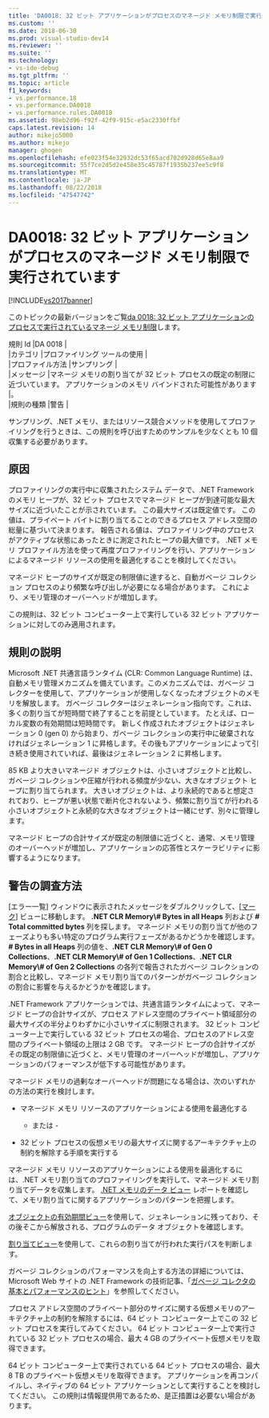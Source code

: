 ```yaml
---
title: 'DA0018: 32 ビット アプリケーションがプロセスのマネージド メモリ制限で実行されています | Microsoft Docs'
ms.custom: ''
ms.date: 2018-06-30
ms.prod: visual-studio-dev14
ms.reviewer: ''
ms.suite: ''
ms.technology:
- vs-ide-debug
ms.tgt_pltfrm: ''
ms.topic: article
f1_keywords:
- vs.performance.18
- vs.performance.DA0018
- vs.performance.rules.DA0018
ms.assetid: 98eb2d96-f92f-42f9-915c-e5ac2330ffbf
caps.latest.revision: 14
author: mikejo5000
ms.author: mikejo
manager: ghogen
ms.openlocfilehash: efe023f54e32932dc53f65acd702d928d65e8aa9
ms.sourcegitcommit: 55f7ce2d5d2e458e35c45787f1935b237ee5c9f8
ms.translationtype: MT
ms.contentlocale: ja-JP
ms.lasthandoff: 08/22/2018
ms.locfileid: "47547742"
---
```

# <a name="da0018-32-bit-application-running-at-process-managed-memory-limits"></a>DA0018: 32 ビット アプリケーションがプロセスのマネージド メモリ制限で実行されています
[!INCLUDE[vs2017banner](../includes/vs2017banner.md)]

このトピックの最新バージョンをご覧[da 0018: 32 ビット アプリケーションのプロセスで実行されているマネージ メモリ制限](https://docs.microsoft.com/visualstudio/profiling/da0018-32-bit-application-running-at-process-managed-memory-limits)します。  
  
規則 Id |DA 0018 |  
|カテゴリ |プロファイリング ツールの使用 |  
|プロファイル方法 |サンプリング |  
|メッセージ |マネージ メモリの割り当てが 32 ビット プロセスの既定の制限に近づいています。 アプリケーションのメモリ バインドされた可能性があります |。  
|規則の種類 |警告 |  
  
 サンプリング、.NET メモリ、またはリソース競合メソッドを使用してプロファイリングを行うときは、この規則を呼び出すためのサンプルを少なくとも 10 個収集する必要があります。  
  
## <a name="cause"></a>原因  
 プロファイリングの実行中に収集されたシステム データで、.NET Framework のメモリ ヒープが、32 ビット プロセスでマネージド ヒープが到達可能な最大サイズに近づいたことが示されています。 この最大サイズは既定値です。 この値は、プライベート バイトに割り当てることのできるプロセス アドレス空間の総量に基づいて決まります。 報告される値は、プロファイリング中のプロセスがアクティブな状態にあったときに測定されたヒープの最大値です。 .NET メモリ プロファイル方法を使って再度プロファイリングを行い、アプリケーションによるマネージド リソースの使用を最適化することを検討してください。  
  
 マネージド ヒープのサイズが既定の制限値に達すると、自動ガベージ コレクション プロセスのより頻繁な呼び出しが必要になる場合があります。 これにより、メモリ管理のオーバーヘッドが増加します。  
  
 この規則は、32 ビット コンピューター上で実行している 32 ビット アプリケーションに対してのみ適用されます。  
  
## <a name="rule-description"></a>規則の説明  
 Microsoft .NET 共通言語ランタイム (CLR: Common Language Runtime) は、自動メモリ管理メカニズムを備えています。このメカニズムでは、ガベージ コレクターを使用して、アプリケーションが使用しなくなったオブジェクトのメモリを解放します。 ガベージ コレクターはジェネレーション指向です。これは、多くの割り当てが短時間で終了することを前提としています。 たとえば、ローカル変数の有効期間は短時間です。 新しく作成されたオブジェクトはジェネレーション 0 (gen 0) から始まり、ガベージ コレクションの実行中に破棄されなければジェネレーション 1 に昇格します。その後もアプリケーションによって引き続き使用されていれば、最後はジェネレーション 2 に昇格します。  
  
 85 KB より大きいマネージド オブジェクトは、小さいオブジェクトと比較し、ガベージ コレクションや圧縮が行われる頻度が少ない、大きなオブジェクト ヒープに割り当てられます。 大きいオブジェクトは、より永続的であると想定されており、ヒープが悪い状態で断片化されないよう、頻繁に割り当てが行われる小さいオブジェクトと永続的な大きなオブジェクトは一緒にせず、別々に管理します。  
  
 マネージド ヒープの合計サイズが既定の制限値に近づくと、通常、メモリ管理のオーバーヘッドが増加し、アプリケーションの応答性とスケーラビリティに影響するようになります。  
  
## <a name="how-to-investigate-a-warning"></a>警告の調査方法  
 [エラー一覧] ウィンドウに表示されたメッセージをダブルクリックして、[[マーク](../profiling/marks-view.md)] ビューに移動します。 **.NET CLR Memory\\# Bytes in all Heaps** 列および **# Total committed bytes** 列を探します。 マネージド メモリの割り当てが他のフェーズよりも多い特定のプログラム実行フェーズがあるかどうかを確認します。 **# Bytes in all Heaps** 列の値を、**.NET CLR Memory\\# of Gen 0 Collections**、**.NET CLR Memory\\# of Gen 1 Collections**、**.NET CLR Memory\\# of Gen 2 Collections** の各列で報告されたガベージ コレクションの割合と比較し、マネージド メモリ割り当てのパターンがガベージ コレクションの割合に影響を与えるかどうかを確認します。  
  
 .NET Framework アプリケーションでは、共通言語ランタイムによって、マネージド ヒープの合計サイズが、プロセス アドレス空間のプライベート領域部分の最大サイズの半分よりわずかに小さいサイズに制限されます。 32 ビット コンピューター上で実行している 32 ビット プロセスの場合、プロセスのアドレス空間のプライベート領域の上限は 2 GB です。 マネージド ヒープの合計サイズがその既定の制限値に近づくと、メモリ管理のオーバーヘッドが増加し、アプリケーションのパフォーマンスが低下する可能性があります。  
  
 マネージド メモリの過剰なオーバーヘッドが問題になる場合は、次のいずれかの方法の実行を検討します。  
  
-   マネージド メモリ リソースのアプリケーションによる使用を最適化する  
  
     - または -  
  
-   32 ビット プロセスの仮想メモリの最大サイズに関するアーキテクチャ上の制約を解除する手順を実行する  
  
 マネージド メモリ リソースのアプリケーションによる使用を最適化するには、.NET メモリ割り当てのプロファイリングを実行して、マネージド メモリ割り当てデータを収集します。 [.NET メモリのデータ ビュー](../profiling/dotnet-memory-data-views.md) レポートを確認して、メモリ割り当てに関するアプリケーションのパターンを把握します。  
  
 [オブジェクトの有効期間ビュー](../profiling/object-lifetime-view.md)を使用して、ジェネレーションに残っており、その後そこから解放される、プログラムのデータ オブジェクトを確認します。  
  
 [割り当てビュー](../profiling/dotnet-memory-allocations-view.md)を使用して、これらの割り当てが行われた実行パスを判断します。  
  
 ガベージ コレクションのパフォーマンスを向上する方法の詳細については、Microsoft Web サイトの .NET Framework の技術記事、「[ガベージ コレクタの基本とパフォーマンスのヒント](http://go.microsoft.com/fwlink/?LinkId=177946)」を参照してください。  
  
 プロセス アドレス空間のプライベート部分のサイズに関する仮想メモリのアーキテクチャ上の制約を解除するには、64 ビット コンピューター上でこの 32 ビット プロセスを実行してみてください。  64 ビット コンピューター上で実行されている 32 ビット プロセスの場合、最大 4 GB のプライベート仮想メモリを取得できます。  
  
 64 ビット コンピューター上で実行されている 64 ビット プロセスの場合、最大 8 TB のプライベート仮想メモリを取得できます。 アプリケーションを再コンパイルし、ネイティブの 64 ビット アプリケーションとして実行することを検討してください。 この規則は情報提供用であるため、是正措置は必要ない場合があります。



